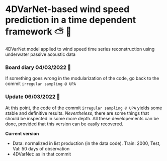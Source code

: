 # 4DVarNet-based wind speed prediction in a time dependent framework ⛅ 🌊
4DVarNet model applied to wind speed time series reconstruction using underwater passive acoustic data


### Board diary 04/03/2022 📖
If something goes wrong in the modularization of the code, go back to the commit `irregular sampling @ UPA`

### Update 06/03/2022 🔖
At this point, the code of the commit `irregular sampling @ UPA` yields some stable and definitive results. _Nevertheless_, there are some things that should be inspected in some more depth. All these developements can be done, provided that this version can be easily recovered. 

**Current version**
* Data: normalized in list production (in the data code). Train: 2000, Test, Val: 50 days of observation
* 4DVarNet: as in that commit


